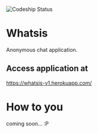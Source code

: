 ![Codeship Status](https://codeship.com/projects/9dbe5750-aa52-0134-9b31-12b2fe2231bb/status?branch=master)


# Whatsis

Anonymous chat application.

## Access application at

https://whatsis-v1.herokuapp.com/


# How to you

coming soon... :P
